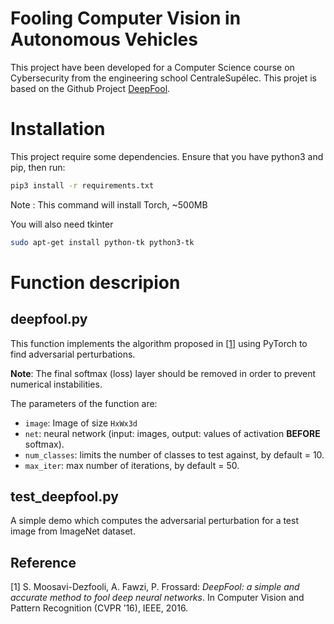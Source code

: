 # Fooling Computer Vision in Autonomous Vehicles

This project have been developed for a Computer Science course on Cybersecurity from the engineering school CentraleSupélec. 
This projet is based on the Github Project [DeepFool](https://github.com/LTS4/DeepFool).

# Installation
This project require some dependencies.
Ensure that you have python3 and pip, then run:
```bash
pip3 install -r requirements.txt

```
Note : This command will install Torch, ~500MB  

You will also need tkinter
```bash
sudo apt-get install python-tk python3-tk
```

# Function descripion

## deepfool.py

This function implements the algorithm proposed in [[1]](http://arxiv.org/pdf/1511.04599) using PyTorch to find adversarial perturbations.

__Note__: The final softmax (loss) layer should be removed in order to prevent numerical instabilities.

The parameters of the function are:

- `image`: Image of size `HxWx3d`
- `net`: neural network (input: images, output: values of activation **BEFORE** softmax).
- `num_classes`: limits the number of classes to test against, by default = 10.
- `max_iter`: max number of iterations, by default = 50.

## test_deepfool.py

A simple demo which computes the adversarial perturbation for a test image from ImageNet dataset.

## Reference
[1] S. Moosavi-Dezfooli, A. Fawzi, P. Frossard:
*DeepFool: a simple and accurate method to fool deep neural networks*.  In Computer Vision and Pattern Recognition (CVPR ’16), IEEE, 2016.
